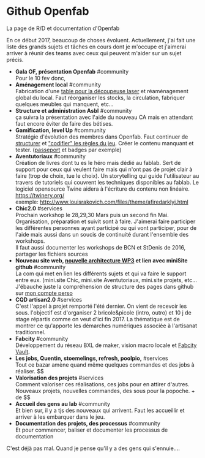 # Github Openfab
La page de R/D et documentation d'Openfab

En ce début 2017, beaucoup de choses évoluent.
Actuellement, j'ai fait une liste des grands sujets et tâches en cours dont je m'occupe et j'aimerai arriver à réunir des teams avec ceux qui peuvent m'aider sur un sujet précis.

* **Gala OF, présentation Openfab** #community   
    Pour le 10 fev donc,  
* **Aménagement local** #community   
    Fabrication d'une [table pour la découpeuse laser](https://github.com/openfab-lab/LasersaurBench) et réaménagement global du local. Faut réorganiser les stocks, la circulation, fabriquer quelques meubles qui manquent, etc...
* **Structure et administration Asbl** #community  
    ça suivra la présentation avec l'aide du nouveau CA mais en attendant faut encore éviter de faire des bétises.
* **Gamification, level Up** #community  
    Stratégie d'évolution des membres dans Openfab. Faut continuer de [structurer](https://github.com/openfab-lab/openfab/blob/master/Levelup.md) et ["codifier" les règles du jeu](https://github.com/openfab-lab/openfab/blob/master/RTFM.OF.md). Créer le contenu manquant et tester. ([passeport](https://github.com/openfab-lab/passeportMaker) et badges par exemple)
* **Aventutoriaux** #community  
    Création de livres dont tu es le héro mais dédié au fablab. Sert de support pour ceux qui veulent faire mais qui n'ont pas de projet clair à faire (trop de choix, tue le choix). Un storytelling qui guide l'utilisateur au travers de tutoriels qui couvrent les techniques disponibles au fablab.  Le logiciel opensource Twine aidera à l'écriture du contenu non linéaire.   https://twinery.org/  
    exemple: http://www.louisrakovich.com/files/theme/afiredarklyi.html
* **Chic2.0** #services  
    Prochain workshop le 28,29,30 Mars puis un second fin Mai. Organisation, préparation et suivit sont à faire. J'aimerai faire participer les différentes personnes ayant participé ou qui vont participer, pour de l'aide mais aussi dans un soucis de continuité durant l'ensemble des workshops.  
    Il faut aussi documenter les workshops de BCN et StDenis de 2016, partager les fichiers sources  
* **Nouveau site web, [nouvelle architecture WP3](https://github.com/openfab-lab/openfab/blob/master/img/Architecture%20web%20OF.jpg) et lien avec miniSite github** #community  
    La com qui met en lien les différents sujets et qui va faire le support entre eux. (mini.site Chic, mini.site Aventutoriaux, mini.site projets, etc...  
    J'ébauche juste la compréhension de structure des pages dans github sur [mon compte perso](https://nicolasdb.github.io/)
* **CQD artisan2.0** #services  
    C'est l'appel à projet remporté l'été dernier. On vient de recevoir les sous. l'objectif est d'organiser 2 bricole&picole (intro, outro) et 10 j de stage répartis comme on veut d'ici fin 2017. La thématique est de montrer ce qu'apporte les démarches numériques associée à l'artisanat traditionnel.
* **Fabcity** #community  
    Développement du réseau BXL de maker, vision macro locale et [Fabcity Vault](https://medium.com/@yannickschanden/fab-city-vault-from-mutualisation-of-resources-to-sharing-the-outcome-5d6ae0a5b5b6#.t7vv3lmuz).
* **Les jobs, Quentin, stoemelings, refresh, poolpio,** #services  
    Tout ce bazar amène quand même quelques commandes et des jobs à réaliser. $$
* **Valorisation des projets** #services  
    Comment valoriser ces réalisations, ces jobs pour en attirer d'autres. Nouveaux projets, nouvelles commandes, des sous pour la popoche. + de $$
* **Accueil des gens au lab** #community  
    Et bien sur, il y a tjs des nouveaux qui arrivent. Faut les accueillir et arriver à les embarquer dans le jeu.
* **Documentation des projets, des processus** #community  
Et pour commencer, baliser et documenter les processus de documentation

C'est déjà pas mal. Quand je pense qu'il y a des gens qui s'ennuie....

